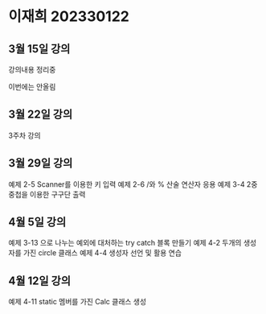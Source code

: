 # 이재희 202330122

## 3월 15일 강의 
강의내용 정리중

이번에는 안올림

## 3월 22일 강의

3주차 강의

## 3월 29일 강의
예제 2-5 Scanner를 이용한 키 입력
예제 2-6 /와 % 산술 연산자 응용
예제 3-4 2중 중첩을 이용한 구구단 출력

## 4월 5일 강의
예제 3-13 으로 나누는 예외에 대처하는 try catch 블록 만들기
예제 4-2 두개의 생성자를 가진 circle 클래스
예제 4-4 생성자 선언 및 활용 연습

## 4월 12일 강의
예제 4-11 static 멤버를 가진 Calc 클래스 생성